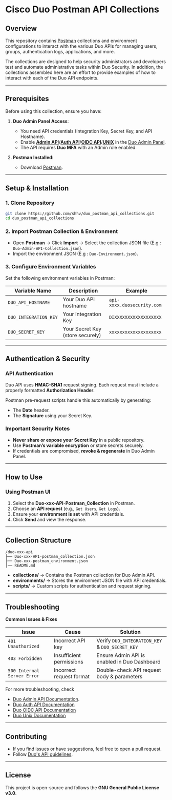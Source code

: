 # Cisco Duo Postman API Collections

## Overview
This repository contains [Postman](https://www.postman.com/home) collections and environment configurations to interact with the various Duo APIs for managing users, groups, authentication logs, applications, and more.

The collections are designed to help security administrators and developers test and automate administrative tasks within Duo Security. In addition, the collections assembled here are an effort to provide examples of how to interact with each of the Duo API endpoints.

---

## Prerequisites

Before using this collection, ensure you have:

1. **Duo Admin Panel Access**:
   - You need API credentials (Integration Key, Secret Key, and API Hostname).
   - Enable **[Admin API](https://duo.com/docs/adminapi)**/**[Auth API](https://duo.com/docs/authapi)**/**[OIDC API](https://duo.com/docs/oauthapi)**/**[UNIX](https://duo.com/docs/loginduo)** in the [Duo Admin Panel](https://admin.duosecurity.com).
   - The API requires **Duo MFA** with an Admin role enabled.

2. **Postman Installed**:
   - Download [Postman](https://www.postman.com/downloads/).

---

## Setup & Installation

### 1. Clone Repository
```bash
git clone https://github.com/shhv/duo_postman_api_collections.git
cd duo_postman_api_collections
```

### 2. Import Postman Collection & Environment
- Open **Postman** → Click **Import** → Select the collection JSON file (E.g : `Duo-Admin-API-Collection.json`).
- Import the environment JSON (E.g : `Duo-Environment.json`).

### 3. Configure Environment Variables
Set the following environment variables in Postman:

| Variable Name        | Description                  | Example |
|----------------------|------------------------------|---------|
| `DUO_API_HOSTNAME`   | Your Duo API hostname       | `api-xxxx.duosecurity.com` |
| `DUO_INTEGRATION_KEY`| Your Integration Key        | `DIXXXXXXXXXXXXXXXXXX` |
| `DUO_SECRET_KEY`     | Your Secret Key (store securely) | `xxxxxxxxxxxxxxxxxxxx` |

---

## Authentication & Security

### API Authentication
Duo API uses **HMAC-SHA1** request signing. Each request must include a properly formatted **Authorization Header**.

Postman pre-request scripts handle this automatically by generating:
- The **Date** header.
- The **Signature** using your Secret Key.


### Important Security Notes
- **Never share or expose your Secret Key** in a public repository.
- Use **Postman’s variable encryption** or store secrets securely.
- If credentials are compromised, **revoke & regenerate** in Duo Admin Panel.

---

## How to Use

### Using Postman UI
1. Select the **Duo-xxx-API-Postman_Collection** in Postman.
2. Choose an **API request** (e.g., `Get Users`, `Get Logs`).
3. Ensure your **environment is set** with API credentials.
4. Click **Send** and view the response.

---

## Collection Structure

```
/duo-xxx-api
├── Duo-xxx-API-postman_collection.json
├── Duo-xxx-postman_environment.json
│── README.md
```

- **collections/** → Contains the Postman collection for Duo Admin API.
- **environments/** → Stores the environment JSON file with API credentials.
- **scripts/** → Custom scripts for authentication and request signing.

---

## Troubleshooting

**Common Issues & Fixes**

| Issue                 | Cause                          | Solution |
|----------------------|------------------------------|---------|
| `401 Unauthorized`  | Incorrect API key            | Verify `DUO_INTEGRATION_KEY` & `DUO_SECRET_KEY` |
| `403 Forbidden`     | Insufficient permissions     | Ensure Admin API is enabled in Duo Dashboard |
| `500 Internal Server Error` | Incorrect request format | Double-check API request body & parameters |

For more troubleshooting, check 
* [Duo Admin API Documentation](https://duo.com/docs/adminapi).
* [Duo Auth API Documentation](https://duo.com/docs/authapi)
* [Duo OIDC API Documentation](https://duo.com/docs/oauthapi)
* [Duo Unix Documentation](https://duo.com/docs/loginduo)

---

## Contributing
- If you find issues or have suggestions, feel free to open a pull request.
- Follow [Duo's API guidelines](https://duo.com/docs/adminapi#api-guidelines).

---

## License
This project is open-source and follows the **GNU General Public License v3.0**.
